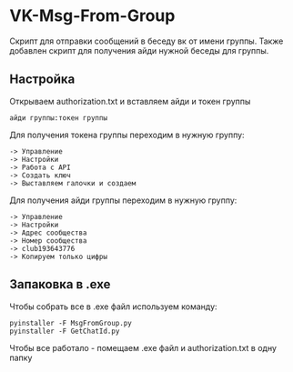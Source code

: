 # VK-Msg-From-Group
Скрипт для отправки сообщений в беседу вк от имени группы. Также добавлен скрипт для получения айди нужной беседы для группы.
## Настройка
Открываем authorization.txt и вставляем айди и токен группы
```
айди группы:токен группы
```

Для получения токена группы переходим в нужную группу:
```
-> Управление
-> Настройки
-> Работа с API
-> Создать ключ
-> Выставляем галочки и создаем
```
Для получения айди группы переходим в нужную группу:
```
-> Управление
-> Настройки
-> Адрес сообщества
-> Номер сообщества
-> club193643776
-> Копируем только цифры
```
## Запаковка в .ехе
Чтобы собрать все в .exe файл используем команду:
```
pyinstaller -F MsgFromGroup.py
pyinstaller -F GetChatId.py
```
Чтобы все работало - помещаем .exe файл и authorization.txt в одну папку
